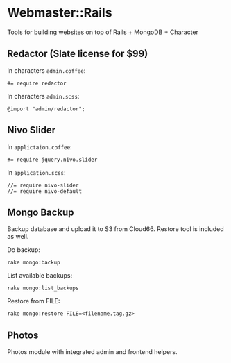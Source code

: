Webmaster::Rails
================

Tools for building websites on top of Rails + MongoDB + Character


## Redactor (Slate license for $99)

In characters ```admin.coffee```:

    #= require redactor

In characters ```admin.scss```:

    @import "admin/redactor";


## Nivo Slider

In ```applictaion.coffee```:

    #= require jquery.nivo.slider

In ```application.scss```:

    //= require nivo-slider
    //= require nivo-default


## Mongo Backup

Backup database and upload it to S3 from Cloud66. Restore tool is included as well.

Do backup:

    rake mongo:backup

List available backups:

    rake mongo:list_backups

Restore from FILE:

    rake mongo:restore FILE=<filename.tag.gz>


## Photos

Photos module with integrated admin and frontend helpers.